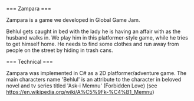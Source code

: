 === Zampara ===

Zampara is a game we developed in Global Game Jam. 

Behlul gets caught in bed with the lady he is having an affair with as the husband walks in. We play him in this platformer-style game, while he tries to get himself home. He needs to find some clothes and run away from people on the street by hiding in trash cans. 

=== Technical ===

Zampara was implemented in C# as a 2D platformer/adventure game. The main characters name 'Behlul' is an attribute to the character in beloved novel and tv series titled 'Ask-i Memnu' (Forbidden Love) (see https://en.wikipedia.org/wiki/A%C5%9Fk-%C4%B1_Memnu)
